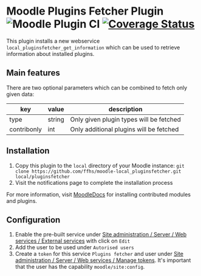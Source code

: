 # Moodle Plugins Fetcher Plugin ![Moodle Plugin CI](https://github.com/ffhs/moodle-local_pluginsfetcher/workflows/Moodle%20Plugin%20CI/badge.svg?branch=MOODLE_310_STABLE) [![Coverage Status](https://coveralls.io/repos/github/ffhs/moodle-local_pluginsfetcher/badge.svg?branch=MOODLE_310_STABLE)](https://coveralls.io/github/ffhs/moodle-local_pluginsfetcher?branch=MOODLE_310_STABLE)

This plugin installs a new webservice `local_pluginsfetcher_get_information` which can be used to retrieve information about installed plugins.

## Main features

There are two optional parameters which can be combined to fetch only given data:

| key         | value  | description                             |
|-------------|--------|-----------------------------------------|
| type        | string | Only given plugin types will be fetched |
| contribonly | int    | Only additional plugins will be fetched |

## Installation
1. Copy this plugin to the `local` directory of your Moodle instance: `git clone https://github.com/ffhs/moodle-local_pluginsfetcher.git local/pluginsfetcher`
2. Visit the notifications page to complete the installation process

For more information, visit [MoodleDocs](https://docs.moodle.org/310/en/Installing_plugins#Installing_manually_at_the_server) for installing contributed modules and plugins.

## Configuration
1. Enable the pre-built service under [Site administration / Server / Web services / External services](https://FQDN/admin/settings.php?section=externalservices) with click on `Edit`
2. Add the user to be used under `Autorised users`
3. Create a `token` for this service `Plugins fetcher` and user under [Site administration / Server / Web services / Manage tokens](https://FQDN/admin/webservice/tokens.php?action=create). It's important that the user has the capability `moodle/site:config`.
